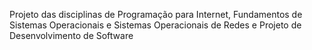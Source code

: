 Projeto das disciplinas de Programação para Internet, Fundamentos de Sistemas Operacionais e Sistemas Operacionais de Redes e Projeto de Desenvolvimento de Software
